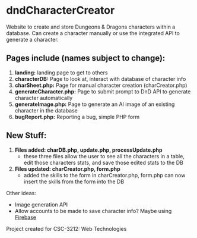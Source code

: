 # dndCharacterCreator
Website to create and store Dungeons &amp; Dragons characters within a database. Can create a character manually or use the integrated API to generate a character.

## Pages include (names subject to change):
1. <strong>landing:</strong> landing page to get to others
2. <strong>characterDB:</strong> Page to look at, interact with database of character info
3. <strong>charSheet.php:</strong> Page for manual character creation (charCreator.php)
4. <strong>generateCharacter.php:</strong> Page to submit prompt to DnD API to generate character automatically
5. <strong>generateImage.php:</strong> Page to generate an AI image of an existing character in the database
6. <strong>bugReport.php:</strong> Reporting a bug, simple PHP form

## New Stuff:
1. <strong>Files added: charDB.php, update.php, processUpdate.php</strong>
   - these three files allow the user to see all the characters in a table, edit those characters stats, and save those edited stats to the DB
2. <strong>Files updated: charCreator.php, form.php</strong>
   - added the skills to the form in charCreator.php, form.php can now insert the skills from the form into the DB

Other ideas:
- Image generation API
- Allow accounts to be made to save character info? Maybe using [Firebase](https://firebase.google.com)

Project created for CSC-3212: Web Technologies
